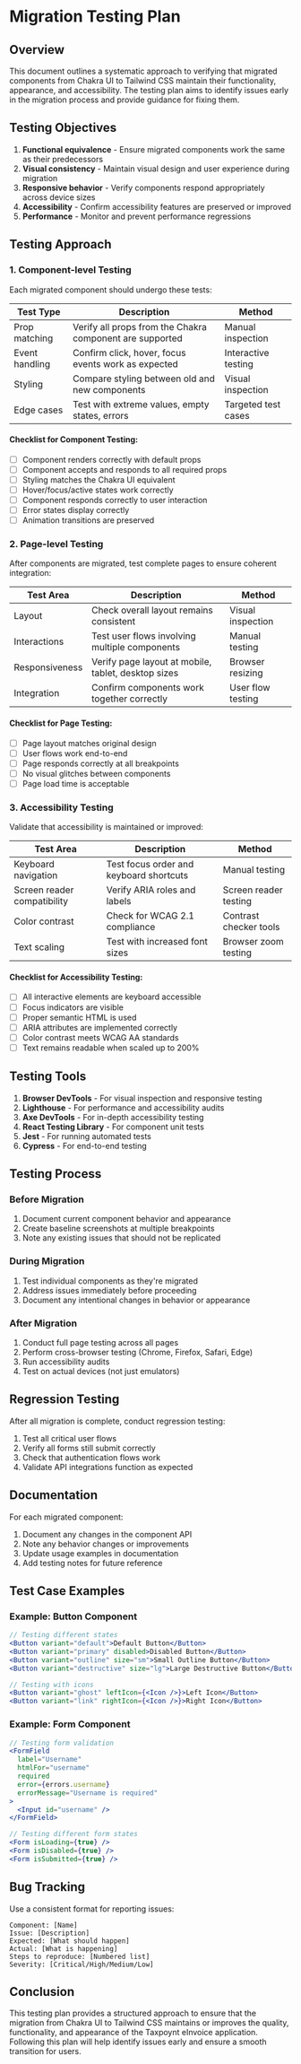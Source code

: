 # Migration Testing Plan

## Overview

This document outlines a systematic approach to verifying that migrated components from Chakra UI to Tailwind CSS maintain their functionality, appearance, and accessibility. The testing plan aims to identify issues early in the migration process and provide guidance for fixing them.

## Testing Objectives

1. **Functional equivalence** - Ensure migrated components work the same as their predecessors
2. **Visual consistency** - Maintain visual design and user experience during migration
3. **Responsive behavior** - Verify components respond appropriately across device sizes
4. **Accessibility** - Confirm accessibility features are preserved or improved
5. **Performance** - Monitor and prevent performance regressions

## Testing Approach

### 1. Component-level Testing

Each migrated component should undergo these tests:

| Test Type | Description | Method |
|-----------|-------------|--------|
| Prop matching | Verify all props from the Chakra component are supported | Manual inspection |
| Event handling | Confirm click, hover, focus events work as expected | Interactive testing |
| Styling | Compare styling between old and new components | Visual inspection |
| Edge cases | Test with extreme values, empty states, errors | Targeted test cases |

#### Checklist for Component Testing:

- [ ] Component renders correctly with default props
- [ ] Component accepts and responds to all required props
- [ ] Styling matches the Chakra UI equivalent
- [ ] Hover/focus/active states work correctly
- [ ] Component responds correctly to user interaction
- [ ] Error states display correctly
- [ ] Animation transitions are preserved

### 2. Page-level Testing

After components are migrated, test complete pages to ensure coherent integration:

| Test Area | Description | Method |
|-----------|-------------|--------|
| Layout | Check overall layout remains consistent | Visual inspection |
| Interactions | Test user flows involving multiple components | Manual testing |
| Responsiveness | Verify page layout at mobile, tablet, desktop sizes | Browser resizing |
| Integration | Confirm components work together correctly | User flow testing |

#### Checklist for Page Testing:

- [ ] Page layout matches original design
- [ ] User flows work end-to-end
- [ ] Page responds correctly at all breakpoints
- [ ] No visual glitches between components
- [ ] Page load time is acceptable

### 3. Accessibility Testing

Validate that accessibility is maintained or improved:

| Test Area | Description | Method |
|-----------|-------------|--------|
| Keyboard navigation | Test focus order and keyboard shortcuts | Manual testing |
| Screen reader compatibility | Verify ARIA roles and labels | Screen reader testing |
| Color contrast | Check for WCAG 2.1 compliance | Contrast checker tools |
| Text scaling | Test with increased font sizes | Browser zoom testing |

#### Checklist for Accessibility Testing:

- [ ] All interactive elements are keyboard accessible
- [ ] Focus indicators are visible
- [ ] Proper semantic HTML is used
- [ ] ARIA attributes are implemented correctly
- [ ] Color contrast meets WCAG AA standards
- [ ] Text remains readable when scaled up to 200%

## Testing Tools

1. **Browser DevTools** - For visual inspection and responsive testing
2. **Lighthouse** - For performance and accessibility audits
3. **Axe DevTools** - For in-depth accessibility testing
4. **React Testing Library** - For component unit tests
5. **Jest** - For running automated tests
6. **Cypress** - For end-to-end testing

## Testing Process

### Before Migration

1. Document current component behavior and appearance
2. Create baseline screenshots at multiple breakpoints
3. Note any existing issues that should not be replicated

### During Migration

1. Test individual components as they're migrated
2. Address issues immediately before proceeding
3. Document any intentional changes in behavior or appearance

### After Migration

1. Conduct full page testing across all pages
2. Perform cross-browser testing (Chrome, Firefox, Safari, Edge)
3. Run accessibility audits
4. Test on actual devices (not just emulators)

## Regression Testing

After all migration is complete, conduct regression testing:

1. Test all critical user flows
2. Verify all forms still submit correctly
3. Check that authentication flows work
4. Validate API integrations function as expected

## Documentation

For each migrated component:

1. Document any changes in the component API
2. Note any behavior changes or improvements
3. Update usage examples in documentation
4. Add testing notes for future reference

## Test Case Examples

### Example: Button Component

```jsx
// Testing different states
<Button variant="default">Default Button</Button>
<Button variant="primary" disabled>Disabled Button</Button>
<Button variant="outline" size="sm">Small Outline Button</Button>
<Button variant="destructive" size="lg">Large Destructive Button</Button>

// Testing with icons
<Button variant="ghost" leftIcon={<Icon />}>Left Icon</Button>
<Button variant="link" rightIcon={<Icon />}>Right Icon</Button>
```

### Example: Form Component

```jsx
// Testing form validation
<FormField 
  label="Username" 
  htmlFor="username"
  required
  error={errors.username}
  errorMessage="Username is required"
>
  <Input id="username" />
</FormField>

// Testing different form states
<Form isLoading={true} />
<Form isDisabled={true} />
<Form isSubmitted={true} />
```

## Bug Tracking

Use a consistent format for reporting issues:

```
Component: [Name]
Issue: [Description]
Expected: [What should happen]
Actual: [What is happening]
Steps to reproduce: [Numbered list]
Severity: [Critical/High/Medium/Low]
```

## Conclusion

This testing plan provides a structured approach to ensure that the migration from Chakra UI to Tailwind CSS maintains or improves the quality, functionality, and appearance of the Taxpoynt eInvoice application. Following this plan will help identify issues early and ensure a smooth transition for users.
